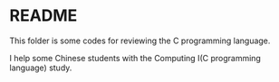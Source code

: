 README
====

This folder is some codes for reviewing the C programming language.


I help some Chinese students with the Computing I(C programming language) study.
